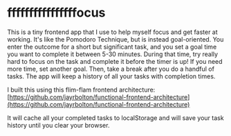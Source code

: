# ffffffffffffffffocus

This is a tiny frontend app that I use to help myself focus and get faster at working. It's like the Pomodoro Technique, but is instead goal-oriented. You enter the outcome for a short but significant task, and you set a goal time you want to complete it between 5-30 minutes. During that time, try really hard to focus on the task and complete it before the timer is up! If you need more time, set another goal. Then, take a break after you do a handful of tasks. The app will keep a history of all your tasks with completion times.

I built this using this flim-flam frontend architecture: [https://github.com/jayrbolton/functional-frontend-architecture](https://github.com/jayrbolton/functional-frontend-architecture)

It will cache all your completed tasks to localStorage and will save your task history until you clear your browser.
